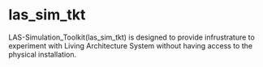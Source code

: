 # las_sim_tkt
LAS-Simulation_Toolkit(las_sim_tkt) is designed to provide infrustrature to experiment with Living Architecture System without having access to the physical installation. 
